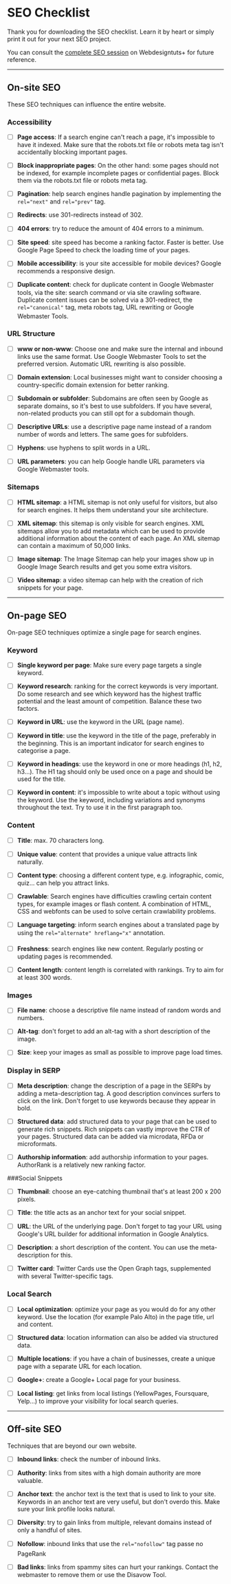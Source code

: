 # SEO Checklist

Thank you for downloading the SEO checklist. Learn it by heart or simply print it out for your next SEO project.

You can consult the [complete SEO session](http://webdesign.tutsplus.com/sessions/seo-fundamentals-for-web-designers/) on Webdesigntuts+ for future reference.

***

## On-site SEO

These SEO techniques can influence the entire website.

### Accessibility

- [ ] **Page access**: If a search engine can't reach a page, it's impossible to have it indexed. Make sure that the robots.txt file or robots meta tag isn't accidentally blocking important pages.

- [ ] **Block inappropriate pages**: On the other hand: some pages should not be indexed, for example incomplete pages or confidential pages. Block them via the robots.txt file or robots meta tag.

- [ ] **Pagination**: help search engines handle pagination by implementing the `rel="next"` and `rel="prev"` tag.

- [ ] **Redirects**: use 301-redirects instead of 302. 

- [ ] **404 errors**: try to reduce the amount of 404 errors to a minimum.

- [ ] **Site speed**: site speed has become a ranking factor. Faster is better. Use Google Page Speed to check the loading time of your pages.

- [ ] **Mobile accessibility**: is your site accessible for mobile devices? Google recommends a responsive design.

- [ ] **Duplicate content**: check for duplicate content in Google Webmaster tools, via the site: search command or via site crawling software. Duplicate content issues can be solved via a 301-redirect, the `rel="canonical"` tag, meta robots tag, URL rewriting or Google Webmaster Tools. 

### URL Structure

- [ ] **www or non-www**: Choose one and make sure the internal and inbound links use the same format. Use Google Webmaster Tools to set the preferred version. Automatic URL rewriting is also possible.

- [ ] **Domain extension**: Local businesses might want to consider choosing a country-specific domain extension for better ranking. 

- [ ] **Subdomain or subfolder**: Subdomains are often seen by Google as separate domains, so it's best to use subfolders. If you have several, non-related products you can still opt for a subdomain though.

- [ ] **Descriptive URLs**: use a descriptive page name instead of a random number of words and letters. The same goes for subfolders. 

- [ ] **Hyphens**: use hyphens to split words in a URL. 

- [ ] **URL parameters**: you can help Google handle URL parameters via Google Webmaster tools.

### Sitemaps

- [ ] **HTML sitemap**: a HTML sitemap is not only useful for visitors, but also for search engines. It helps them understand your site architecture. 

- [ ] **XML sitemap**: this sitemap is only visible for search engines. XML sitemaps allow you to add metadata which can be used to provide additional information about the content of each page. An XML sitemap can contain a maximum of 50,000 links.

- [ ] **Image sitemap**: The Image Sitemap can help your images show up in Google Image Search results and get you some extra visitors. 

- [ ] **Video sitemap**: a video sitemap can help with the creation of rich snippets for your page. 

---

## On-page SEO

On-page SEO techniques optimize a single page for search engines.

### Keyword

- [ ] **Single keyword per page**: Make sure every page targets a single keyword. 

- [ ] **Keyword research**: ranking for the correct keywords is very important. Do some research and see which keyword has the highest traffic potential and the least amount of competition. Balance these two factors. 

- [ ] **Keyword in URL**: use the keyword in the URL (page name).

- [ ] **Keyword in title**: use the keyword in the title of the page, preferably in the beginning. This is an important indicator for search engines to categorise a page. 

- [ ] **Keyword in headings**: use the keyword in one or more headings (h1, h2, h3...). The H1 tag should only be used once on a page and should be used for the title.

- [ ] **Keyword in content**: it's impossible to write about a topic without using the keyword. Use the keyword, including variations and synonyms throughout the text. Try to use it in the first paragraph too. 

### Content

- [ ] **Title**: max. 70 characters long.

- [ ] **Unique value**: content that provides a unique value attracts link naturally. 

- [ ] **Content type**: choosing a different content type, e.g. infographic, comic, quiz... can help you attract links. 

- [ ] **Crawlable**: Search engines have difficulties crawling certain content types, for example images or flash content. A combination of HTML, CSS and webfonts can be used to solve certain crawlability problems. 

- [ ] **Language targeting**: inform search engines about a translated page by using the `rel="alternate" hreflang="x"` annotation.

- [ ] **Freshness**: search engines like new content. Regularly posting or updating pages is recommended.

- [ ] **Content length**: content length is correlated with rankings. Try to aim for at least 300 words.

### Images

- [ ] **File name**: choose a descriptive file name instead of random words and numbers. 

- [ ] **Alt-tag**: don't forget to add an alt-tag with a short description of the image. 

- [ ] **Size**: keep your images as small as possible to improve page load times.

### Display in SERP

- [ ] **Meta description**: change the description of a page in the SERPs by adding a meta-description tag. A good description convinces surfers to click on the link. Don't forget to use keywords because they appear in bold. 

- [ ] **Structured data**: add structured data to your page that can be used to generate rich snippets. Rich snippets can vastly improve the CTR of your pages. Structured data can be added via microdata, RFDa or microformats. 

- [ ] **Authorship information**: add authorship information to your pages. AuthorRank is a relatively new ranking factor.

###Social Snippets

- [ ] **Thumbnail**: choose an eye-catching thumbnail that's at least 200 x 200 pixels. 

- [ ] **Title**: the title acts as an anchor text for your social snippet. 

- [ ] **URL**: the URL of the underlying page. Don't forget to tag your URL using Google's URL builder for additional information in Google Analytics. 

- [ ] **Description**: a short description of the content. You can use the meta-description for this. 

- [ ] **Twitter card**: Twitter Cards use the Open Graph tags, supplemented with several Twitter-specific tags. 

### Local Search

- [ ] **Local optimization**: optimize your page as you would do for any other keyword. Use the location (for example Palo Alto) in the page title, url and content. 

- [ ] **Structured data**: location information can also be added via structured data. 

- [ ] **Multiple locations**: if you have a chain of businesses, create a unique page with a separate URL for each location. 

- [ ] **Google+**: create a Google+ Local page for your business.

- [ ] **Local listing**: get links from local listings (YellowPages, Foursquare, Yelp...) to improve your visibility for local search queries. 

---

## Off-site SEO

Techniques that are beyond our own website.

- [ ] **Inbound links**: check the number of inbound links. 

- [ ] **Authority**: links from sites with a high domain authority are more valuable.

- [ ] **Anchor text**: the anchor text is the text that is used to link to your site. Keywords in an anchor text are very useful, but don't overdo this. Make sure your link profile looks natural. 

- [ ] **Diversity**: try to gain links from multiple, relevant domains instead of only a handful of sites.

- [ ] **Nofollow**: inbound links that use the `rel="nofollow"` tag passe no PageRank 

- [ ] **Bad links**: links from spammy sites can hurt your rankings. Contact the webmaster to remove them or use the Disavow Tool. 
